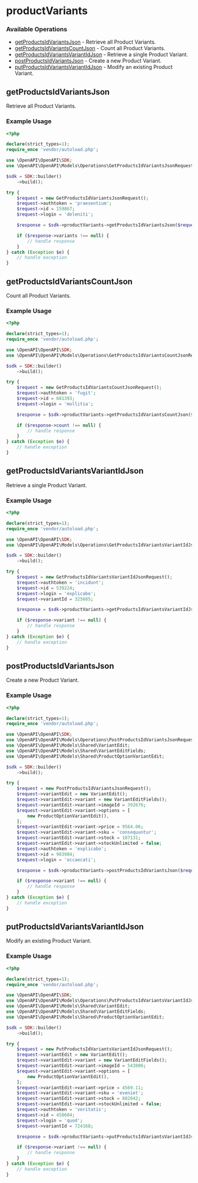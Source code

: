 # productVariants

### Available Operations

* [getProductsIdVariantsJson](#getproductsidvariantsjson) - Retrieve all Product Variants.
* [getProductsIdVariantsCountJson](#getproductsidvariantscountjson) - Count all Product Variants.
* [getProductsIdVariantsVariantIdJson](#getproductsidvariantsvariantidjson) - Retrieve a single Product Variant.
* [postProductsIdVariantsJson](#postproductsidvariantsjson) - Create a new Product Variant.
* [putProductsIdVariantsVariantIdJson](#putproductsidvariantsvariantidjson) - Modify an existing Product Variant.

## getProductsIdVariantsJson

Retrieve all Product Variants.

### Example Usage

```php
<?php

declare(strict_types=1);
require_once 'vendor/autoload.php';

use \OpenAPI\OpenAPI\SDK;
use \OpenAPI\OpenAPI\Models\Operations\GetProductsIdVariantsJsonRequest;

$sdk = SDK::builder()
    ->build();

try {
    $request = new GetProductsIdVariantsJsonRequest();
    $request->authtoken = 'praesentium';
    $request->id = 159867;
    $request->login = 'deleniti';

    $response = $sdk->productVariants->getProductsIdVariantsJson($request);

    if ($response->variants !== null) {
        // handle response
    }
} catch (Exception $e) {
    // handle exception
}
```

## getProductsIdVariantsCountJson

Count all Product Variants.

### Example Usage

```php
<?php

declare(strict_types=1);
require_once 'vendor/autoload.php';

use \OpenAPI\OpenAPI\SDK;
use \OpenAPI\OpenAPI\Models\Operations\GetProductsIdVariantsCountJsonRequest;

$sdk = SDK::builder()
    ->build();

try {
    $request = new GetProductsIdVariantsCountJsonRequest();
    $request->authtoken = 'fugit';
    $request->id = 681393;
    $request->login = 'mollitia';

    $response = $sdk->productVariants->getProductsIdVariantsCountJson($request);

    if ($response->count !== null) {
        // handle response
    }
} catch (Exception $e) {
    // handle exception
}
```

## getProductsIdVariantsVariantIdJson

Retrieve a single Product Variant.

### Example Usage

```php
<?php

declare(strict_types=1);
require_once 'vendor/autoload.php';

use \OpenAPI\OpenAPI\SDK;
use \OpenAPI\OpenAPI\Models\Operations\GetProductsIdVariantsVariantIdJsonRequest;

$sdk = SDK::builder()
    ->build();

try {
    $request = new GetProductsIdVariantsVariantIdJsonRequest();
    $request->authtoken = 'incidunt';
    $request->id = 539224;
    $request->login = 'explicabo';
    $request->variantId = 325685;

    $response = $sdk->productVariants->getProductsIdVariantsVariantIdJson($request);

    if ($response->variant !== null) {
        // handle response
    }
} catch (Exception $e) {
    // handle exception
}
```

## postProductsIdVariantsJson

Create a new Product Variant.

### Example Usage

```php
<?php

declare(strict_types=1);
require_once 'vendor/autoload.php';

use \OpenAPI\OpenAPI\SDK;
use \OpenAPI\OpenAPI\Models\Operations\PostProductsIdVariantsJsonRequest;
use \OpenAPI\OpenAPI\Models\Shared\VariantEdit;
use \OpenAPI\OpenAPI\Models\Shared\VariantEditFields;
use \OpenAPI\OpenAPI\Models\Shared\ProductOptionVariantEdit;

$sdk = SDK::builder()
    ->build();

try {
    $request = new PostProductsIdVariantsJsonRequest();
    $request->variantEdit = new VariantEdit();
    $request->variantEdit->variant = new VariantEditFields();
    $request->variantEdit->variant->imageId = 392676;
    $request->variantEdit->variant->options = [
        new ProductOptionVariantEdit(),
    ];
    $request->variantEdit->variant->price = 9564.06;
    $request->variantEdit->variant->sku = 'consequuntur';
    $request->variantEdit->variant->stock = 187131;
    $request->variantEdit->variant->stockUnlimited = false;
    $request->authtoken = 'explicabo';
    $request->id = 903984;
    $request->login = 'occaecati';

    $response = $sdk->productVariants->postProductsIdVariantsJson($request);

    if ($response->variant !== null) {
        // handle response
    }
} catch (Exception $e) {
    // handle exception
}
```

## putProductsIdVariantsVariantIdJson

Modify an existing Product Variant.

### Example Usage

```php
<?php

declare(strict_types=1);
require_once 'vendor/autoload.php';

use \OpenAPI\OpenAPI\SDK;
use \OpenAPI\OpenAPI\Models\Operations\PutProductsIdVariantsVariantIdJsonRequest;
use \OpenAPI\OpenAPI\Models\Shared\VariantEdit;
use \OpenAPI\OpenAPI\Models\Shared\VariantEditFields;
use \OpenAPI\OpenAPI\Models\Shared\ProductOptionVariantEdit;

$sdk = SDK::builder()
    ->build();

try {
    $request = new PutProductsIdVariantsVariantIdJsonRequest();
    $request->variantEdit = new VariantEdit();
    $request->variantEdit->variant = new VariantEditFields();
    $request->variantEdit->variant->imageId = 543806;
    $request->variantEdit->variant->options = [
        new ProductOptionVariantEdit(),
    ];
    $request->variantEdit->variant->price = 4569.11;
    $request->variantEdit->variant->sku = 'eveniet';
    $request->variantEdit->variant->stock = 882042;
    $request->variantEdit->variant->stockUnlimited = false;
    $request->authtoken = 'veritatis';
    $request->id = 458604;
    $request->login = 'quod';
    $request->variantId = 724168;

    $response = $sdk->productVariants->putProductsIdVariantsVariantIdJson($request);

    if ($response->variant !== null) {
        // handle response
    }
} catch (Exception $e) {
    // handle exception
}
```
